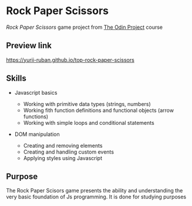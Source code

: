 # Rock Paper Scissors
*Rock Paper Scissors* game project from [The Odin Project](https://www.theodinproject.com/about) course

## Preview link
https://yurii-ruban.github.io/top-rock-paper-scissors

## Skills
 - Javascript basics
    * Working with primitive data types (strings, numbers)
    * Working fith function definitions and functional objects (arrow functions)
    * Working with simple loops and conditional statements

- DOM manipulation
    * Creating and removing elements
    * Creating and handling custom events
    * Applying styles using Javascript

## Purpose
The Rock Paper Scisors game presents the ability and understanding the very basic foundation of Js programming. It is done for studying purposes
